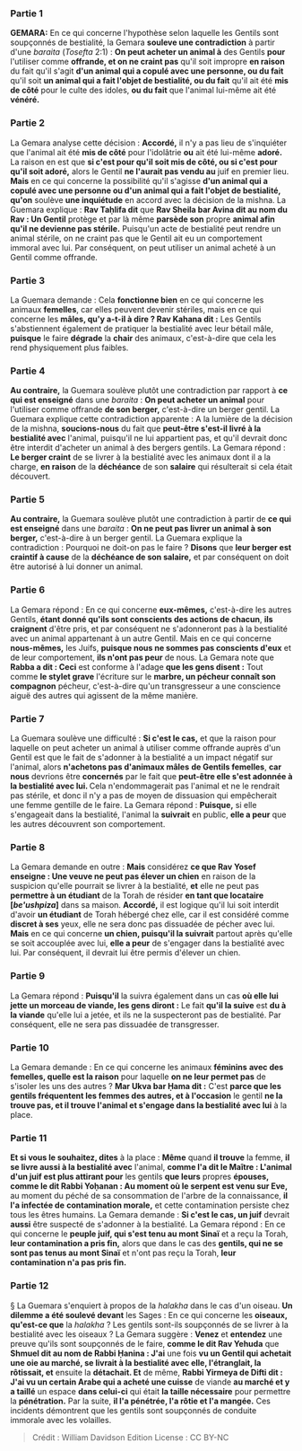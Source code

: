 
### Partie 1
<strong>GEMARA:</strong> En ce qui concerne l'hypothèse selon laquelle les Gentils sont soupçonnés de bestialité, la Gemara <b>souleve une contradiction</b> à partir d'une <i>baraita</i> (<i>Tosefta</i> 2:1) : <b>On peut acheter un animal à</b> des Gentils <b>pour</b> l'utiliser comme <b>offrande, et on ne craint pas</b> qu'il soit impropre <b>en raison</b> du fait qu'il s'agit <b>d'un animal qui a copulé avec une personne, ou du fait</b> qu'il soit <b>un animal qui a fait l'objet de bestialité, ou du fait</b> qu'il ait été <b>mis de côté</b> pour le culte des idoles, <b>ou du fait</b> que l'animal lui-même ait été <b>vénéré. </b>

### Partie 2
La Gemara analyse cette décision : <b>Accordé,</b> il n'y a pas lieu de s'inquiéter que l'animal ait été <b>mis de côté</b> pour l'idolâtrie <b>ou</b> ait été lui-même <b>adoré.</b> La raison en est que <b>si c'est pour qu'il soit mis de côté, ou si c'est pour qu'il soit adoré,</b> alors le Gentil <b>ne l'aurait pas vendu au</b> juif en premier lieu. <b>Mais</b> en ce qui concerne la possibilité qu'il s'agisse <b>d'un animal qui a copulé avec une personne ou d'un animal qui a fait l'objet de bestialité, qu'on</b> soulève <b>une inquiétude</b> en accord avec la décision de la mishna. La Guemara explique : <b>Rav Taḥlifa dit</b> que <b>Rav Sheila bar Avina dit au nom du Rav : Un Gentil</b> protège et par là même <b>parsède son</b> propre <b>animal afin qu'il ne devienne pas stérile.</b> Puisqu'un acte de bestialité peut rendre un animal stérile, on ne craint pas que le Gentil ait eu un comportement immoral avec lui. Par conséquent, on peut utiliser un animal acheté à un Gentil comme offrande.

### Partie 3
La Guemara demande : Cela <b>fonctionne bien</b> en ce qui concerne les animaux <b>femelles</b>, car elles peuvent devenir stériles, mais en ce qui concerne les <b>mâles, qu'y a-t-il à dire ? Rav Kahana dit :</b> Les Gentils s'abstiennent également de pratiquer la bestialité avec leur bétail mâle, <b>puisque</b> le faire <b>dégrade</b> la <b>chair</b> des animaux, c'est-à-dire que cela les rend physiquement plus faibles.

### Partie 4
<b>Au contraire,</b> la Guemara soulève plutôt une contradiction par rapport à <b>ce qui est enseigné</b> dans une <i>baraita</i> : <b>On peut acheter un animal</b> pour l'utiliser comme offrande <b>de son berger,</b> c'est-à-dire un berger gentil. La Guemara explique cette contradiction apparente : A la lumière de la décision de la mishna, <b>soucions-nous</b> du fait que <b>peut-être s'est-il livré à la bestialité avec</b> l'animal, puisqu'il ne lui appartient pas, et qu'il devrait donc être interdit d'acheter un animal à des bergers gentils. La Gemara répond : <b>Le berger craint</b> de se livrer à la bestialité avec les animaux dont il a la charge, <b>en raison</b> de la <b>déchéance</b> de son <b>salaire</b> qui résulterait si cela était découvert.

### Partie 5
<b>Au contraire,</b> la Guemara soulève plutôt une contradiction à partir de <b>ce qui est enseigné</b> dans une <i>baraita</i> : <b>On ne peut pas livrer un animal à son berger,</b> c'est-à-dire à un berger gentil. La Guemara explique la contradiction : Pourquoi ne doit-on pas le faire ? <b>Disons</b> que <b>leur berger est craintif à cause</b> de la <b>déchéance de son salaire,</b> et par conséquent on doit être autorisé à lui donner un animal.

### Partie 6
La Gemara répond : En ce qui concerne <b>eux-mêmes,</b> c'est-à-dire les autres Gentils, <b>étant donné qu'ils sont conscients des actions de chacun</b>, <b>ils craignent</b> d'être pris, et par conséquent ne s'adonneront pas à la bestialité avec un animal appartenant à un autre Gentil. Mais en ce qui concerne <b>nous-mêmes,</b> les Juifs, <b>puisque nous ne sommes pas conscients d'eux</b> et de leur comportement, <b>ils n'ont pas peur</b> de nous. La Gemara note que <b>Rabba a dit : Ceci</b> est conforme à l'adage <b>que les gens disent :</b> Tout comme <b>le stylet grave</b> l'écriture sur le <b>marbre, un pécheur connaît son compagnon</b> pécheur, c'est-à-dire qu'un transgresseur a une conscience aiguë des autres qui agissent de la même manière.

### Partie 7
La Guemara soulève une difficulté : <b>Si c'est le cas,</b> et que la raison pour laquelle on peut acheter un animal à utiliser comme offrande auprès d'un Gentil est que le fait de s'adonner à la bestialité a un impact négatif sur l'animal, alors <b>n'achetons pas d'animaux mâles</b> <b>de Gentils femelles</b>, <b>car nous</b> devrions être <b>concernés</b> par le fait que <b>peut-être elle s'est adonnée à la bestialité avec lui. </b> Cela n'endommagerait pas l'animal et ne le rendrait pas stérile, et donc il n'y a pas de moyen de dissuasion qui empêcherait une femme gentille de le faire. La Gemara répond : <b>Puisque,</b> si elle s'engageait dans la bestialité, l'animal la <b>suivrait</b> en public, <b>elle a peur</b> que les autres découvrent son comportement.

### Partie 8
La Gemara demande en outre : <b>Mais</b> considérez <b>ce que Rav Yosef enseigne : Une veuve ne peut pas élever un chien</b> en raison de la suspicion qu'elle pourrait se livrer à la bestialité, <b>et</b> elle ne peut pas <b>permettre à un étudiant</b> de la Torah de résider <b>en tant que locataire [<i>be'ushpiza</i>]</b> dans sa maison. <b>Accordé,</b> il est logique qu'il lui soit interdit d'avoir <b>un étudiant</b> de Torah hébergé chez elle, car il est considéré comme <b>discret à ses</b> yeux, elle ne sera donc pas dissuadée de pécher avec lui. <b>Mais</b> en ce qui concerne <b>un chien, puisqu'il la suivrait</b> partout après qu'elle se soit accouplée avec lui, <b>elle a peur</b> de s'engager dans la bestialité avec lui. Par conséquent, il devrait lui être permis d'élever un chien.

### Partie 9
La Gemara répond : <b>Puisqu'il</b> la suivra également</b> dans un cas <b>où elle lui jette un morceau de viande, les gens diront :</b> Le fait <b>qu'il la suive</b> est <b>du à la viande</b> qu'elle lui a jetée, et ils ne la suspecteront pas de bestialité. Par conséquent, elle ne sera pas dissuadée de transgresser.

### Partie 10
La Gemara demande : En ce qui concerne les animaux <b>féminins</b> <b>avec des femelles, quelle est la raison</b> pour laquelle <b>on ne leur permet pas</b> de s'isoler</b> les uns des autres ? <b>Mar Ukva bar Ḥama dit :</b> C'est <b>parce que les gentils fréquentent les femmes des autres, et à l'occasion</b> le gentil <b>ne la trouve pas, et il trouve l'animal et s'engage dans la bestialité avec lui</b> à la place.

### Partie 11
<b>Et si vous le souhaitez, dites</b> à la place : <b>Même</b> quand <b>il trouve</b> la femme, <b>il se livre aussi à la bestialité avec</b> l'animal, <b>comme l'a dit le Maître : L'animal d'un juif est plus attirant pour</b> les gentils <b>que leurs</b> propres <b>épouses, comme le dit Rabbi Yoḥanan : Au moment où le serpent est venu sur Eve,</b> au moment du péché de sa consommation de l'arbre de la connaissance, <b>il l'a infectée de</b> <b>contamination morale,</b> et cette contamination persiste chez tous les êtres humains. La Gemara demande : <b>Si c'est le cas, un juif</b> devrait <b>aussi</b> être suspecté de s'adonner à la bestialité. La Gemara répond : En ce qui concerne le <b>peuple juif, qui s'est tenu au mont Sinaï</b> et a reçu la Torah, <b>leur contamination a pris fin,</b> alors que dans le cas des <b>gentils, qui ne se sont pas tenus au mont Sinaï</b> et n'ont pas reçu la Torah, <b>leur contamination n'a pas pris fin.</b>

### Partie 12
§ La Guemara s'enquiert à propos de la <i>halakha</i> dans le cas d'un oiseau. <b>Un dilemme a été soulevé devant</b> les Sages : En ce qui concerne les <b>oiseaux, qu'est-ce que</b> la <i>halakha</i> ? Les gentils sont-ils soupçonnés de se livrer à la bestialité avec les oiseaux ? La Gemara suggère : <b>Venez</b> et <b>entendez</b> une preuve qu'ils sont soupçonnés de le faire, <b>comme le dit Rav Yehuda</b> que <b>Shmuel dit au nom de Rabbi Ḥanina : J'ai</b> une fois <b>vu un Gentil qui achetait une oie au marché, se livrait à la bestialité avec elle, l'étranglait, la rôtissait, et</b> ensuite la <b>détachait. Et</b> de même, <b>Rabbi Yirmeya de Difti dit : J'ai vu un certain Arabe qui a acheté une cuisse</b> de viande <b>au marché et y a taillé</b> un espace <b>dans celui-ci</b> qui était <b>la taille nécessaire</b> pour permettre la <b>pénétration.</b> Par la suite, <b>il l'a pénétrée, l'a rôtie et l'a mangée.</b> Ces incidents démontrent que les gentils sont soupçonnés de conduite immorale avec les volailles.

>Crédit : William Davidson Edition
>License : CC BY-NC